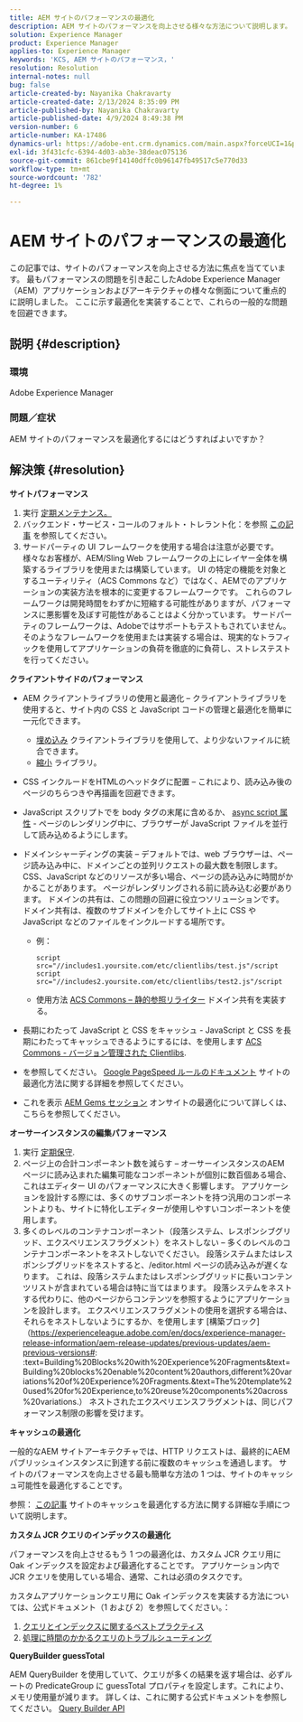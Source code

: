 ```yaml
---
title: AEM サイトのパフォーマンスの最適化
description: AEM サイトのパフォーマンスを向上させる様々な方法について説明します。
solution: Experience Manager
product: Experience Manager
applies-to: Experience Manager
keywords: 'KCS, AEM サイトのパフォーマンス，'
resolution: Resolution
internal-notes: null
bug: false
article-created-by: Nayanika Chakravarty
article-created-date: 2/13/2024 8:35:09 PM
article-published-by: Nayanika Chakravarty
article-published-date: 4/9/2024 8:49:38 PM
version-number: 6
article-number: KA-17486
dynamics-url: https://adobe-ent.crm.dynamics.com/main.aspx?forceUCI=1&pagetype=entityrecord&etn=knowledgearticle&id=e67c4f5c-afca-ee11-9079-6045bd006793
exl-id: 3f431cfc-6394-4d03-ab3e-38deac075136
source-git-commit: 861cbe9f14140dffc0b96147fb49517c5e770d33
workflow-type: tm+mt
source-wordcount: '782'
ht-degree: 1%

---
```


# AEM サイトのパフォーマンスの最適化


この記事では、サイトのパフォーマンスを向上させる方法に焦点を当てています。 最もパフォーマンスの問題を引き起こしたAdobe Experience Manager（AEM）アプリケーションおよびアーキテクチャの様々な側面について重点的に説明しました。 ここに示す最適化を実装することで、これらの一般的な問題を回避できます。

## 説明 {#description}


### <b>環境</b>

Adobe Experience Manager

### <b>問題／症状</b>

AEM サイトのパフォーマンスを最適化するにはどうすればよいですか？


## 解決策 {#resolution}


<b>サイトパフォーマンス</b>

1. 実行 [定期メンテナンス。](https://experienceleague.adobe.com/en/docs/experience-manager-cloud-service/content/operations/maintenance)
2. バックエンド・サービス・コールのフォルト・トレラント化：を参照 [この記事](https://helpx.adobe.com/experience-manager/kb/backend-web-service-call-blocking-threads-AEM.html) を参照してください。
3. サードパーティの UI フレームワークを使用する場合は注意が必要です。様々なお客様が、AEM/Sling Web フレームワークの上にレイヤー全体を構築するライブラリを使用または構築しています。 UI の特定の機能を対象とするユーティリティ（ACS Commons など）ではなく、AEMでのアプリケーションの実装方法を根本的に変更するフレームワークです。 これらのフレームワークは開発時間をわずかに短縮する可能性がありますが、パフォーマンスに悪影響を及ぼす可能性があることはよく分かっています。
サードパーティのフレームワークは、Adobeではサポートもテストもされていません。 そのようなフレームワークを使用または実装する場合は、現実的なトラフィックを使用してアプリケーションの負荷を徹底的に負荷し、ストレステストを行ってください。


<b>クライアントサイドのパフォーマンス</b>

- AEM クライアントライブラリの使用と最適化 – クライアントライブラリを使用すると、サイト内の CSS と JavaScript コードの管理と最適化を簡単に一元化できます。

   - [埋め込み](https://experienceleague.adobe.com/ja/docs/experience-manager-release-information/aem-release-updates/previous-updates/aem-previous-versions) クライアントライブラリを使用して、より少ないファイルに統合できます。
   - [縮小](https://experienceleague.adobe.com/ja/docs/experience-manager-release-information/aem-release-updates/previous-updates/aem-previous-versions) ライブラリ。
- CSS インクルードをHTMLのヘッドタグに配置 – これにより、読み込み後のページのちらつきや再描画を回避できます。
- JavaScript スクリプトでを body タグの末尾に含めるか、 [async script 属性](https://github.com/nateyolles/aem-clientlib-async) - ページのレンダリング中に、ブラウザーが JavaScript ファイルを並行して読み込めるようにします。
- ドメインシャーディングの実装 – デフォルトでは、web ブラウザーは、ページ読み込み中に、ドメインごとの並列リクエストの最大数を制限します。 CSS、JavaScript などのリソースが多い場合、ページの読み込みに時間がかかることがあります。 ページがレンダリングされる前に読み込む必要があります。 ドメインの共有は、この問題の回避に役立つソリューションです。 ドメイン共有は、複数のサブドメインを介してサイト上に CSS や JavaScript などのファイルをインクルードする場所です。

   - 例：


     ```
     script src="//includes1.yoursite.com/etc/clientlibs/test.js"/script
     script src="//includes2.yoursite.com/etc/clientlibs/test2.js"/script
     ```


   - 使用方法 [ACS Commons – 静的参照リライター](https://adobe-consulting-services.github.io/acs-aem-commons/features/utils-and-apis/static-reference-rewriter/index.html) ドメイン共有を実装する。
- 長期にわたって JavaScript と CSS をキャッシュ - JavaScript と CSS を長期にわたってキャッシュできるようにするには、を使用します [ACS Commons - バージョン管理された Clientlibs](https://adobe-consulting-services.github.io/acs-aem-commons/features/versioned-clientlibs/index.html).
- を参照してください。 [Google PageSpeed ルールのドキュメント](https://developers.google.com/speed/docs/insights/rules) サイトの最適化方法に関する詳細を参照してください。
- これを表示 [AEM Gems セッション](https://experienceleague.adobe.com/ja#home) オンサイトの最適化について詳しくは、こちらを参照してください。


<b>オーサーインスタンスの編集パフォーマンス</b>

1. 実行 [定期保守](https://experienceleague.adobe.com/en/docs/experience-manager-cloud-service/content/operations/maintenance).
2. ページ上の合計コンポーネント数を減らす – オーサーインスタンスのAEM ページに読み込まれた編集可能なコンポーネントが個別に数百個ある場合、これはエディター UI のパフォーマンスに大きく影響します。 アプリケーションを設計する際には、多くのサブコンポーネントを持つ汎用のコンポーネントよりも、サイトに特化しエディターが使用しやすいコンポーネントを使用します。
3. 多くのレベルのコンテナコンポーネント（段落システム、レスポンシブグリッド、エクスペリエンスフラグメント）をネストしない – 多くのレベルのコンテナコンポーネントをネストしないでください。 段落システムまたはレスポンシブグリッドをネストすると、/editor.html ページの読み込みが遅くなります。 これは、段落システムまたはレスポンシブグリッドに長いコンテンツリストが含まれている場合は特に当てはまります。 段落システムをネストする代わりに、他のページからコンテンツを参照するようにアプリケーションを設計します。 エクスペリエンスフラグメントの使用を選択する場合は、それらをネストしないようにするか、を使用します [構築ブロック]（https://experienceleague.adobe.com/en/docs/experience-manager-release-information/aem-release-updates/previous-updates/aem-previous-versions#: :text=Building%20Blocks%20with%20Experience%20Fragments&amp;text=Building%20blocks%20enable%20content%20authors,different%20variations%20of%20Experience%20Fragments.&amp;text=The%20template%20used%20for%20Experience,to%20reuse%20components%20across%20variations.） ネストされたエクスペリエンスフラグメントは、同じパフォーマンス制限の影響を受けます。


<b>キャッシュの最適化</b>

一般的なAEM サイトアーキテクチャでは、HTTP リクエストは、最終的にAEM パブリッシュインスタンスに到達する前に複数のキャッシュを通過します。 サイトのパフォーマンスを向上させる最も簡単な方法の 1 つは、サイトのキャッシュ可能性を最適化することです。

参照： [この記事](https://experienceleague.adobe.com/en/docs/experience-cloud-kcs/kbarticles/ka-17461) サイトのキャッシュを最適化する方法に関する詳細な手順について説明します。

<b>カスタム JCR クエリのインデックスの最適化</b>

パフォーマンスを向上させるもう 1 つの最適化は、カスタム JCR クエリ用に Oak インデックスを設定および最適化することです。 アプリケーション内で JCR クエリを使用している場合、通常、これは必須のタスクです。

カスタムアプリケーションクエリ用に Oak インデックスを実装する方法については、公式ドキュメント（1 および 2）を参照してください。：

1. [クエリとインデックスに関するベストプラクティス](https://experienceleague.adobe.com/en/docs/experience-manager-65/content/implementing/deploying/practices/best-practices-for-queries-and-indexing)
2. [処理に時間のかかるクエリのトラブルシューティング](https://experienceleague.adobe.com/en/docs/experience-manager-65/content/implementing/developing/bestpractices/troubleshooting-slow-queries)


<b>QueryBuilder guessTotal</b>

AEM QueryBuilder を使用していて、クエリが多くの結果を返す場合は、必ずルートの PredicateGroup に guessTotal プロパティを設定します。これにより、メモリ使用量が減ります。 詳しくは、これに関する公式ドキュメントを参照してください。 [Query Builder API](https://experienceleague.adobe.com/en/docs/experience-manager-65/content/implementing/developing/platform/query-builder/querybuilder-api#using-p-guesstotal-to-return-the-results)
